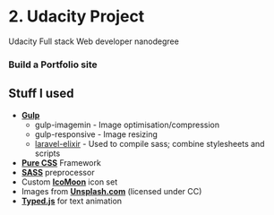 # 2. Udacity Project
Udacity Full stack Web developer nanodegree
### Build a Portfolio site

## Stuff I used

* **[Gulp](http://gulpjs.com/)**
   * gulp-imagemin - Image optimisation/compression
   * gulp-responsive - Image resizing
   * [laravel-elixir](https://laravel.com/docs/5.0/elixir) - Used to compile sass; combine stylesheets and scripts
* **[Pure CSS](https://purecss.io/)** Framework
* **[SASS](http://sass-lang.com/)** preprocessor
* Custom **[IcoMoon](https://icomoon.io/app/#/select)** icon set
* Images from **[Unsplash.com](Unsplash.com)** (licensed under CC)
* **[Typed.js](https://github.com/mattboldt/typed.js/)** for text animation
